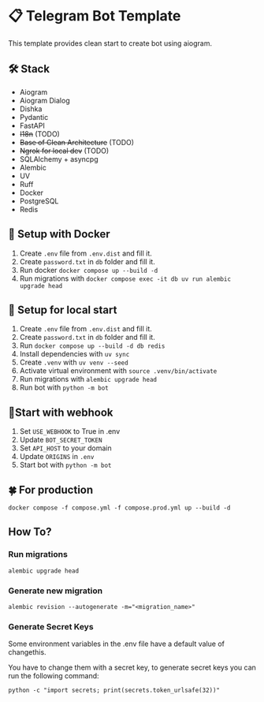 # 📋 Telegram Bot Template
This template provides clean start to create bot using aiogram.

## 🛠 Stack
- Aiogram
- Aiogram Dialog
- Dishka
- Pydantic
- FastAPI
- ~~I18n~~ (TODO)
- ~~Base of Clean Architecture~~ (TODO)
- ~~Ngrok for local dev~~ (TODO)
- SQLAlchemy + asyncpg
- Alembic
- UV
- Ruff
- Docker
- PostgreSQL
- Redis


## 🐳 Setup with Docker
1. Create `.env` file from `.env.dist` and fill it.
2. Create `password.txt` in `db` folder and fill it.
3. Run docker `docker compose up --build -d`
4. Run migrations with `docker compose exec -it db uv run alembic upgrade head`

## 🐇 Setup for local start
1. Create `.env` file from `.env.dist` and fill it.
2. Create `password.txt` in `db` folder and fill it.
3. Run `docker compose up --build -d db redis`
4. Install dependencies with `uv sync`
5. Create `.venv` with `uv venv --seed`
6. Activate virtual environment with `source .venv/bin/activate`
7. Run migrations with `alembic upgrade head`
8. Run bot with `python -m bot`

## 📎Start with webhook
1. Set `USE_WEBHOOK` to True in .env
2. Update `BOT_SECRET_TOKEN`
3. Set `API_HOST` to your domain
4. Update `ORIGINS` in `.env`
5. Start bot with `python -m bot`

## 🍀 For production
`docker compose -f compose.yml -f compose.prod.yml up --build -d`

## How To?

### Run migrations
```shell
alembic upgrade head
```

### Generate new migration
```shell
alembic revision --autogenerate -m="<migration_name>"
```

### Generate Secret Keys
Some environment variables in the .env file have a default value of changethis.

You have to change them with a secret key, to generate secret keys you can run the following command:
```shell
python -c "import secrets; print(secrets.token_urlsafe(32))"
```

